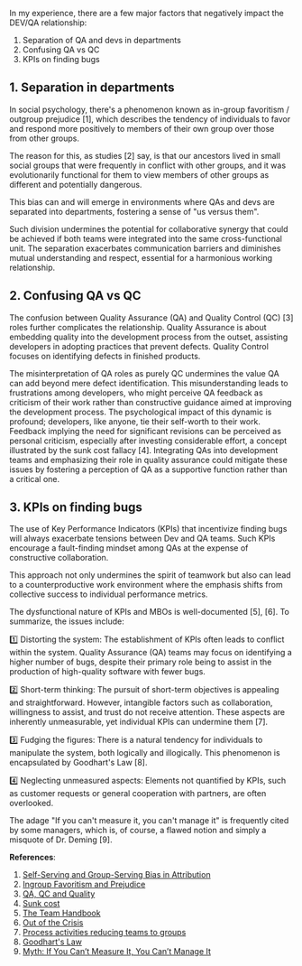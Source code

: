 In my experience, there are a few major factors that negatively impact the DEV/QA relationship:
1. Separation of QA and devs in departments 
2. Confusing QA vs QC
3. KPIs on finding bugs

## 1. Separation in departments

In social psychology, there's a phenomenon known as in-group favoritism / outgroup prejudice [1], which describes the tendency of individuals to favor and respond more positively to members of their own group over those from other groups.

The reason for this, as studies [2] say, is that our ancestors lived in small social groups that were frequently in conflict with other groups, and it was evolutionarily functional for them to view members of other groups as different and potentially dangerous.

This bias can and will emerge in environments where QAs and devs are separated into departments, fostering a sense of "us versus them".

Such division undermines the potential for collaborative synergy that could be achieved if both teams were integrated into the same cross-functional unit. The separation exacerbates communication barriers and diminishes mutual understanding and respect, essential for a harmonious working relationship.

## 2. Confusing QA vs QC

The confusion between Quality Assurance (QA) and Quality Control (QC) [3] roles further complicates the relationship. Quality Assurance is about embedding quality into the development process from the outset, assisting developers in adopting practices that prevent defects. Quality Control focuses on identifying defects in finished products.

The misinterpretation of QA roles as purely QC undermines the value QA can add beyond mere defect identification. This misunderstanding leads to frustrations among developers, who might perceive QA feedback as criticism of their work rather than constructive guidance aimed at improving the development process. The psychological impact of this dynamic is profound; developers, like anyone, tie their self-worth to their work. Feedback implying the need for significant revisions can be perceived as personal criticism, especially after investing considerable effort, a concept illustrated by the sunk cost fallacy [4]. Integrating QAs into development teams and emphasizing their role in quality assurance could mitigate these issues by fostering a perception of QA as a supportive function rather than a critical one.

## 3. KPIs on finding bugs

The use of Key Performance Indicators (KPIs) that incentivize finding bugs will always exacerbate tensions between Dev and QA teams. Such KPIs encourage a fault-finding mindset among QAs at the expense of constructive collaboration.

This approach not only undermines the spirit of teamwork but also can lead to a counterproductive work environment where the emphasis shifts from collective success to individual performance metrics.

The dysfunctional nature of KPIs and MBOs is well-documented [5], [6]. To summarize, the issues include:

1️⃣ Distorting the system: The establishment of KPIs often leads to conflict within the system. Quality Assurance (QA) teams may focus on identifying a higher number of bugs, despite their primary role being to assist in the production of high-quality software with fewer bugs.

2️⃣ Short-term thinking: The pursuit of short-term objectives is appealing and straightforward. However, intangible factors such as collaboration, willingness to assist, and trust do not receive attention. These aspects are inherently unmeasurable, yet individual KPIs can undermine them [7].

3️⃣ Fudging the figures: There is a natural tendency for individuals to manipulate the system, both logically and illogically. This phenomenon is encapsulated by Goodhart's Law [8].

4️⃣ Neglecting unmeasured aspects: Elements not quantified by KPIs, such as customer requests or general cooperation with partners, are often overlooked.

The adage "If you can't measure it, you can't manage it" is frequently cited by some managers, which is, of course, a flawed notion and simply a misquote of Dr. Deming [9].

**References**:

1. [Self-Serving and Group-Serving Bias in Attribution](https://doi.org/10.1080%2F00224545.1981.9924371)
2. [Ingroup Favoritism and Prejudice](https://opentextbc.ca/socialpsychology/chapter/ingroup-favoritism-and-prejudice/)
3. [QA, QC and Quality](https://qase.io/blog/qa-qc-and-quality/)
4. [Sunk cost](https://rationalwiki.org/wiki/Sunk_cost)
5. [The Team Handbook](https://www.amazon.com/dp/B086YXTTYP)
6. [Out of the Crisis](https://www.amazon.com/Out-Crisis-Press-Edwards-Deming/dp/0262541157)
7. [Process activities reducing teams to groups](https://sharovatov.github.io/e/2024-01-teams-groups-processes.html)
8. [Goodhart's Law](https://en.wikipedia.org/wiki/Goodhart%27s_law)
9. [Myth: If You Can’t Measure It, You Can’t Manage It](https://deming.org/myth-if-you-cant-measure-it-you-cant-manage-it/)
